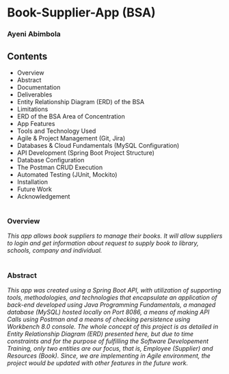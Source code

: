 # Book-Supplier-App (BSA)

### Ayeni Abimbola 

## Contents
* Overview
* Abstract
* Documentation
* Deliverables
* Entity Relationship Diagram (ERD) of the BSA
* Limitations
* ERD of the BSA Area of Concentration
* App Features
* Tools and Technology Used
* Agile & Project Management (Git, Jira)
* Databases & Cloud Fundamentals (MySQL Configuration)
* API Development (Spring Boot Project Structure)
* Database Configuration
* The Postman CRUD Execution
* Automated Testing (JUnit, Mockito)
* Installation
* Future Work
* Acknowledgement

#
### Overview
_This app allows book suppliers to manage their books. It will allow suppliers to login and get information about request to supply book to library, schools, company and individual._ 
#
### Abstract
_This app was created using a Spring Boot API, with utilization of supporting tools, methodologies, and technologies that encapsulate an application of back-end developed using Java Programming Fundamentals, a managed database *(MySQL)* hosted locally on Port 8086, a means of making API Calls using Postman and a means of checking persistence using Workbench 8.0 console. The whole concept of this project is as detailed in Entity Relationship Diagram (ERD) presented here, but due to time constraints and for the purpose of fulfilling the Software Developement Training, only two entities are our focus, that is, Employee (Supplier) and Resources (Book).  Since, we are implementing in Agile environment, the project would be updated with other features in the future work._   

